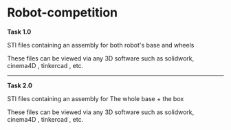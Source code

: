 # Robot-competition
**Task 1.0**

STl files containing an assembly for both robot's base and wheels

These files can be viewed via any 3D software such as solidwork, cinema4D , tinkercad , etc.

---
**Task 2.0**

STl files containing an assembly for The whole base + the box  

These files can be viewed via any 3D software such as solidwork, cinema4D , tinkercad , etc.
